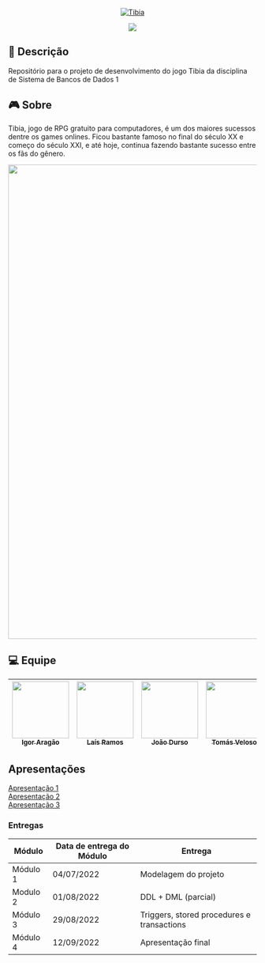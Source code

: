 <p align="center">
    <a href="https://www.tibia.com/mmorpg/free-multiplayer-online-role-playing-game.php"><img src="https://user-images.githubusercontent.com/69814362/177208866-0d9c5e6c-b827-46b8-99e9-37abf1457123.png" alt="Tibia"></a>
</p>

<p align="center">
    <img src="http://img.shields.io/static/v1?label=STATUS&message=EM%20DESENVOLVIMENTO&color=RED&style=for-the-badge"/>
</p>

## :page_facing_up: Descrição

Repositório para o projeto de desenvolvimento do jogo Tibia da disciplina de Sistema de Bancos de Dados 1

## :video_game: Sobre

Tibia, jogo de RPG gratuito para computadores, é um dos maiores sucessos dentre os games onlines. Ficou bastante famoso no final do século XX e começo do século XXI, e até hoje, continua fazendo bastante sucesso entre os fãs do gênero.

<p align="center">
    <img src= './assets/images/tibiatrailer.gif' width=960 heigth=540>
</p>

## :computer: Equipe

| [<img src="https://avatars.githubusercontent.com/u/18501566?v=4" width=115><br><sub>Igor Aragão</sub>](https://github.com/roginaldosemog) | [<img src="https://avatars.githubusercontent.com/u/38669960?v=4" width=115><br><sub>Laís Ramos</sub>](https://github.com/laisramos123) | [<img src="https://avatars.githubusercontent.com/u/69814362?v=4" width=115><br><sub>João Durso</sub>](https://github.com/jvsdurso) | [<img src="https://avatars.githubusercontent.com/u/48571671?v=4" width=115><br><sub>Tomás Veloso</sub>](https://github.com/tomasvelos0) |
| :---------------------------------------------------------------------------------------------------------------------------------------: | :------------------------------------------------------------------------------------------------------------------------------------: | :--------------------------------------------------------------------------------------------------------------------------------: | --------------------------------------------------------------------------------------------------------------------------------------- |

## Apresentações

<a href="https://youtu.be/wiYG0gk0bEo">Apresentação 1</a> <br>
<a href="https://youtu.be/NJ8ImUSgdxc">Apresentação 2</a> <br>
<a href="https://youtu.be/w1XXsyjCZAs">Apresentação 3</a> <br>

### Entregas

| Módulo   | Data de entrega do Módulo | Entrega                                    |
| -------- | ------------------------- | ------------------------------------------ |
| Módulo 1 | 04/07/2022                | Modelagem do projeto                       |
| Modulo 2 | 01/08/2022                | DDL + DML (parcial)                        |
| Módulo 3 | 29/08/2022                | Triggers, stored procedures e transactions |
| Módulo 4 | 12/09/2022                | Apresentação final                         |
